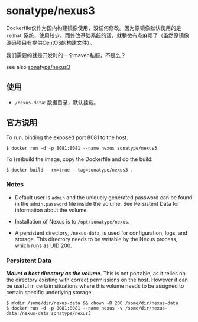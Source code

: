 # sonatype/nexus3

Dockerfile仅作为国内构建镜像使用，没任何修改。因为原镜像默认使用的是 `redhat` 系统，使用较少。而修改基础系统的话，就稍微有点麻烦了（虽然原镜像源码项目有提供CentOS的构建文件）。

我们需要的就是开发时的一个maven私服，不是么？

see also [sonatype/nexus3](https://hub.docker.com/r/sonatype/nexus3/)

## 使用

* `/nexus-data`: 数据目录，默认挂载。

## 官方说明

To run, binding the exposed port 8081 to the host.

```
$ docker run -d -p 8081:8081 --name nexus sonatype/nexus3
```

To (re)build the image, copy the Dockerfile and do the build:

```
$ docker build --rm=true --tag=sonatype/nexus3 .
```

### Notes

* Default user is `admin` and the uniquely generated password can be found in the `admin.password` file inside the volume. See Persistent Data for information about the volume.

* Installation of Nexus is to `/opt/sonatype/nexus`.

* A persistent directory, `/nexus-data`, is used for configuration, logs, and storage. This directory needs to be writable by the Nexus process, which runs as UID 200.

### Persistent Data

***Mount a host directory as the volume***. This is not portable, as it relies on the directory existing with correct permissions on the host. However it can be useful in certain situations where this volume needs to be assigned to certain specific underlying storage.

```
$ mkdir /some/dir/nexus-data && chown -R 200 /some/dir/nexus-data
$ docker run -d -p 8081:8081 --name nexus -v /some/dir/nexus-data:/nexus-data sonatype/nexus3
```


